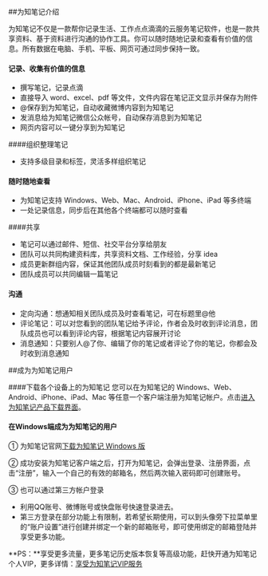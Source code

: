 ##为知笔记介绍

为知笔记不仅是一款帮你记录生活、工作点点滴滴的云服务笔记软件，也是一款共享资料、基于资料进行沟通的协作工具。你可以随时随地记录和查看有价值的信息。所有数据在电脑、手机、平板、网页可通过同步保持一致。



#### 记录、收集有价值的信息

+ 撰写笔记，记录点滴
+ 直接导入 word、excel、pdf 等文件，文件内容在笔记正文显示并保存为附件
+ @保存到为知笔记，自动收藏微博内容到为知笔记
+ 发消息给为知笔记微信公众帐号，自动保存消息到为知笔记
+ 网页内容可以一键分享到为知笔记

####组织整理笔记
+ 支持多级目录和标签，灵活多样组织笔记

#### 随时随地查看


+ 为知笔记支持 Windows、Web、Mac、Android、iPhone、iPad 等多终端
+ 一处记录信息，同步后在其他各个终端都可以随时查看

####共享


+ 笔记可以通过邮件、短信、社交平台分享给朋友
+ 团队可以共同构建资料库，共享资料文档、工作经验，分享 idea
+ 成员更新群组内容，保证其他团队成员时刻看到的都是最新笔记
+ 团队成员可以共同编辑一篇笔记

#### 沟通


+ 定向沟通：想通知相关团队成员及时查看笔记，可在标题里@他
+ 评论笔记：可以对您看到的团队笔记给予评论，作者会及时收到评论消息，团队成员也可以看到评论内容，根据笔记内容展开讨论
+ 消息通知：只要别人@了你、编辑了你的笔记或者评论了你的笔记，你都会及时收到消息通知




##成为为知笔记用户

####下载各个设备上的为知笔记
您可以在为知笔记的 Windows、Web、Android、iPhone、iPad、Mac 等任意一个客户端注册为知笔记帐户。点击[进入为知笔记产品下载界面](http://www.wiz.cn/download.html)。

#### 在Windows端成为为知笔记的用户

① 为知笔记官网[下载为知笔记  Windows 版](http://misc.wiz.cn/download?product=wiznote&client=windows-x86&ts=20140723)

② 成功安装为知笔记客户端之后，打开为知笔记，会弹出登录、注册界面，点击“注册”，输入一个自己的有效的邮箱名，然后两次输入密码即可创建账号。

③ 也可以通过第三方帐户登录

+ 利用QQ账号、微博账号或快盘账号快速登录进去。
+ 第三方登录在部分功能上有限制，若希望长期使用，可以到头像旁下拉菜单里的“账户设置”进行创建并绑定一个新的邮箱账号，即可使用绑定的邮箱登陆并享受更多功能。


**PS：**享受更多流量，更多笔记历史版本恢复等高级功能，赶快开通为知笔记个人VIP，更多详情：[享受为知笔记VIP服务](http://blog.wiz.cn/wiz-vip.html)

